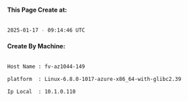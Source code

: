 
   
#### This Page Create at:

```bash

2025-01-17 - 09:14:46 UTC

```

#### Create By Machine:

```bash

Host Name : fv-az1044-149

platform  : Linux-6.8.0-1017-azure-x86_64-with-glibc2.39

Ip Local  : 10.1.0.110

```

